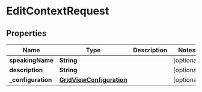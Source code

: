 

# EditContextRequest


## Properties

| Name | Type | Description | Notes |
|------------ | ------------- | ------------- | -------------|
|**speakingName** | **String** |  |  [optional] |
|**description** | **String** |  |  [optional] |
|**_configuration** | [**GridViewConfiguration**](GridViewConfiguration.md) |  |  [optional] |



